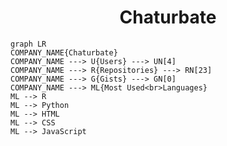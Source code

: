 <h1 align="center">Chaturbate</h1>

```mermaid
graph LR
COMPANY_NAME{Chaturbate}
COMPANY_NAME ---> U{Users} ---> UN[4]
COMPANY_NAME ---> R{Repositories} ---> RN[23]
COMPANY_NAME ---> G{Gists} ---> GN[0]
COMPANY_NAME ---> ML{Most Used<br>Languages}
ML --> R
ML --> Python
ML --> HTML
ML --> CSS
ML --> JavaScript
```
